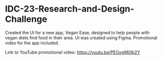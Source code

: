 # IDC-23-Research-and-Design-Challenge
Created the UI for a new app, Vegan Ease, designed to help people with vegan diets find food in their area. UI was created using Figma. Promotional video for the app included.

Link to YouTube promotional video:
https://youtu.be/PEOogM0Ib2Y

